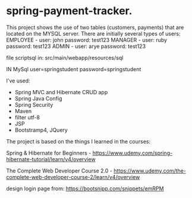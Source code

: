 # spring-payment-tracker.

This project shows the use of two tables (customers, payments) that are located on the MYSQL server.
There are initially several types of users:
EMPLOYEE - user: john password: test123
MANAGER - user: ruby password: test123
ADMIN - user: arye password: test123

file scriptsql in: src/main/webapp/resources/sql

IN MySql
user=springstudent
password=springstudent

I've used:
- Spring MVC and Hibernate CRUD app
- Spring Java Config
- Spring Security
- Maven
- filter utf-8
- JSP
- Bootstramp4, JQuery

The project is based on the things I learned in the courses:

Spring & Hibernate for Beginners - https://www.udemy.com/spring-hibernate-tutorial/learn/v4/overview

The Complete Web Developer Course 2.0 - https://www.udemy.com/the-complete-web-developer-course-2/learn/v4/overview

design login page from: https://bootsnipp.com/snippets/emRPM